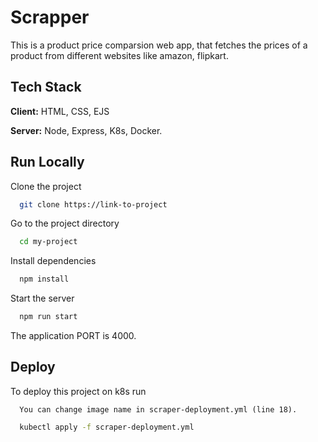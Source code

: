 
# Scrapper

This is a product price comparsion web app, that fetches the prices of a product from different websites like amazon, flipkart. 


## Tech Stack

**Client:** HTML, CSS, EJS

**Server:** Node, Express, K8s, Docker.


## Run Locally

Clone the project

```bash
  git clone https://link-to-project
```

Go to the project directory

```bash
  cd my-project
```

Install dependencies

```bash
  npm install
```

Start the server

```bash
  npm run start
```
The application PORT is 4000.

## Deploy

To deploy this project on k8s run
```
  You can change image name in scraper-deployment.yml (line 18).
```

```bash
  kubectl apply -f scraper-deployment.yml
```
